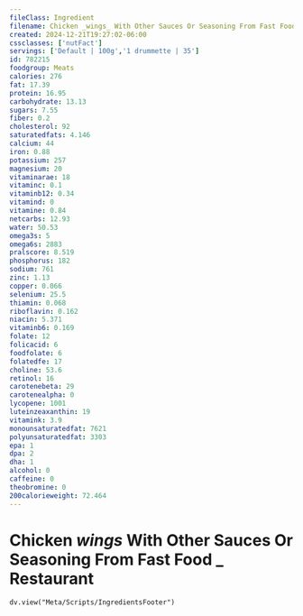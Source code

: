 ```yaml
---
fileClass: Ingredient
filename: Chicken _wings_ With Other Sauces Or Seasoning From Fast Food _ Restaurant
created: 2024-12-21T19:27:02-06:00
cssclasses: ['nutFact']
servings: ['Default | 100g','1 drummette | 35']
id: 782215
foodgroup: Meats
calories: 276
fat: 17.39
protein: 16.95
carbohydrate: 13.13
sugars: 7.55
fiber: 0.2
cholesterol: 92
saturatedfats: 4.146
calcium: 44
iron: 0.88
potassium: 257
magnesium: 20
vitaminarae: 18
vitaminc: 0.1
vitaminb12: 0.34
vitamind: 0
vitamine: 0.84
netcarbs: 12.93
water: 50.53
omega3s: 5
omega6s: 2883
pralscore: 8.519
phosphorus: 182
sodium: 761
zinc: 1.13
copper: 0.066
selenium: 25.5
thiamin: 0.068
riboflavin: 0.162
niacin: 5.371
vitaminb6: 0.169
folate: 12
folicacid: 6
foodfolate: 6
folatedfe: 17
choline: 53.6
retinol: 16
carotenebeta: 29
carotenealpha: 0
lycopene: 1001
luteinzeaxanthin: 19
vitamink: 3.9
monounsaturatedfat: 7621
polyunsaturatedfat: 3303
epa: 1
dpa: 2
dha: 1
alcohol: 0
caffeine: 0
theobromine: 0
200calorieweight: 72.464
---
```


# Chicken _wings_ With Other Sauces Or Seasoning From Fast Food _ Restaurant

```dataviewjs
dv.view("Meta/Scripts/IngredientsFooter")
```